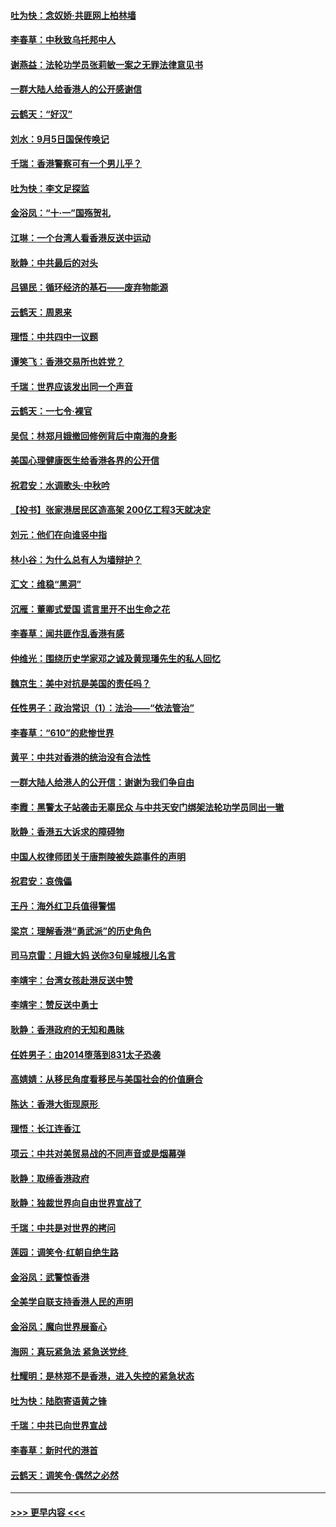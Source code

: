 #### [吐为快：念奴娇‧共匪网上柏林墙](../pages/nsc993/n11519122.md?t=09131411) 
#### [李春草：中秋致乌托邦中人](../pages/nsc993/n11518776.md?t=09131411) 
#### [谢燕益：法轮功学员张莉敏一案之无罪法律意见书](../pages/nsc993/n11517600.md?t=09131411) 
#### [一群大陆人给香港人的公开感谢信](../pages/nsc993/n11514797.md?t=09131411) 
#### [云鹤天：“好汉”](../pages/nsc993/n11513536.md?t=09131411) 
#### [刘水：9月5日国保传唤记](../pages/nsc993/n11513460.md?t=09131411) 
#### [千瑞：香港警察可有一个男儿乎？](../pages/nsc993/n11513109.md?t=09131411) 
#### [吐为快：李文足探监](../pages/nsc993/n11509622.md?t=09131411) 
#### [金浴凤：“十‧一”国殇贺礼](../pages/nsc993/n11509593.md?t=09131411) 
#### [江琳：一个台湾人看香港反送中运动](../pages/nsc993/n11509211.md?t=09131411) 
#### [耿静：中共最后的对头](../pages/nsc993/n11508308.md?t=09131411) 
#### [吕锡民：循环经济的基石——废弃物能源](../pages/nsc993/n11508212.md?t=09131411) 
#### [云鹤天：周恩来](../pages/nsc993/n11508055.md?t=09131411) 
#### [理悟：中共四中一议题](../pages/nsc993/n11507782.md?t=09131411) 
#### [谭笑飞：香港交易所也姓党？](../pages/nsc993/n11507753.md?t=09131411) 
#### [千瑞：世界应该发出同一个声音](../pages/nsc993/n11507290.md?t=09131411) 
#### [云鹤天：一七令‧裸官](../pages/nsc993/n11507177.md?t=09131411) 
#### [吴侃：林郑月娥撤回修例背后中南海的身影](../pages/nsc993/n11506876.md?t=09131411) 
#### [美国心理健康医生给香港各界的公开信](../pages/nsc993/n11506809.md?t=09131411) 
#### [祝君安：水调歌头‧中秋吟](../pages/nsc993/n11506758.md?t=09131411) 
#### [【投书】张家港居民区造高架 200亿工程3天就决定](../pages/nsc993/n11506682.md?t=09131411) 
#### [刘元：他们在向谁竖中指](../pages/nsc993/n11505384.md?t=09131411) 
#### [林小谷：为什么总有人为墙辩护？](../pages/nsc993/n11505226.md?t=09131411) 
#### [汇文：维稳“黑洞”](../pages/nsc993/n11504347.md?t=09131411) 
#### [沉雁：董卿式爱国 谎言里开不出生命之花](../pages/nsc993/n11503215.md?t=09131411) 
#### [李春草：闻共匪作乱香港有感](../pages/nsc993/n11503072.md?t=09131411) 
#### [仲维光：围绕历史学家邓之诚及黄现璠先生的私人回忆](../pages/nsc993/n11501330.md?t=09131411) 
#### [魏京生：美中对抗是美国的责任吗？](../pages/nsc993/n11500723.md?t=09131411) 
#### [任性男子：政治常识（1）：法治——“依法管治”](../pages/nsc993/n11500791.md?t=09131411) 
#### [李春草：“610”的悲惨世界](../pages/nsc993/n11501141.md?t=09131411) 
#### [黄平：中共对香港的统治没有合法性](../pages/nsc993/n11499473.md?t=09131411) 
#### [一群大陆人给港人的公开信：谢谢为我们争自由](../pages/nsc993/n11500402.md?t=09131411) 
#### [李霞：黑警太子站袭击无辜民众 与中共天安门绑架法轮功学员同出一辙](../pages/nsc993/n11499805.md?t=09131411) 
#### [耿静：香港五大诉求的障碍物](../pages/nsc993/n11497578.md?t=09131411) 
#### [中国人权律师团关于唐荆陵被失踪事件的声明](../pages/nsc993/n11500014.md?t=09131411) 
#### [祝君安：哀傀儡](../pages/nsc993/n11499776.md?t=09131411) 
#### [王丹：海外红卫兵值得警惕](../pages/nsc993/n11498138.md?t=09131411) 
#### [梁京：理解香港“勇武派”的历史角色](../pages/nsc993/n11498006.md?t=09131411) 
#### [司马京雷：月娥大妈  送你3句皇城根儿名言](../pages/nsc993/n11497885.md?t=09131411) 
#### [李靖宇：台湾女孩赴港反送中赞](../pages/nsc993/n11497721.md?t=09131411) 
#### [李靖宇：赞反送中勇士](../pages/nsc993/n11497452.md?t=09131411) 
#### [耿静：香港政府的无知和愚昧](../pages/nsc993/n11494238.md?t=09131411) 
#### [任姓男子：由2014堕落到831太子恐袭](../pages/nsc993/n11496683.md?t=09131411) 
#### [高婧婧：从移民角度看移民与美国社会的价值磨合](../pages/nsc993/n11495757.md?t=09131411) 
#### [陈达：香港大街现原形 ](../pages/nsc993/n11495441.md?t=09131411) 
#### [理悟：长江连香江](../pages/nsc993/n11495377.md?t=09131411) 
#### [项云：中共对美贸易战的不同声音或是烟幕弹](../pages/nsc993/n11494929.md?t=09131411) 
#### [耿静：取缔香港政府](../pages/nsc993/n11494218.md?t=09131411) 
#### [耿静：独裁世界向自由世界宣战了](../pages/nsc993/n11494190.md?t=09131411) 
#### [千瑞：中共是对世界的拷问](../pages/nsc993/n11493021.md?t=09131411) 
#### [莲园：调笑令‧红朝自绝生路](../pages/nsc993/n11493011.md?t=09131411) 
#### [金浴凤：武警惊香港](../pages/nsc993/n11492994.md?t=09131411) 
#### [全美学自联支持香港人民的声明](../pages/nsc993/n11492630.md?t=09131411) 
#### [金浴凤：魔向世界展畜心](../pages/nsc993/n11492599.md?t=09131411) 
#### [海网：真玩紧急法 紧急送党终 ](../pages/nsc993/n11492535.md?t=09131411) 
#### [杜耀明：是林郑不是香港，进入失控的紧急状态](../pages/nsc993/n11491420.md?t=09131411) 
#### [吐为快：陆胞寄语黄之锋](../pages/nsc993/n11491117.md?t=09131411) 
#### [千瑞：中共已向世界宣战](../pages/nsc993/n11490123.md?t=09131411) 
#### [李春草：新时代的港首](../pages/nsc993/n11489864.md?t=09131411) 
#### [云鹤天：调笑令·偶然之必然](../pages/nsc993/n11489701.md?t=09131411) 

----
#### [ >>> 更早内容 <<< ](../indexes/nsc993-earlier.md)
